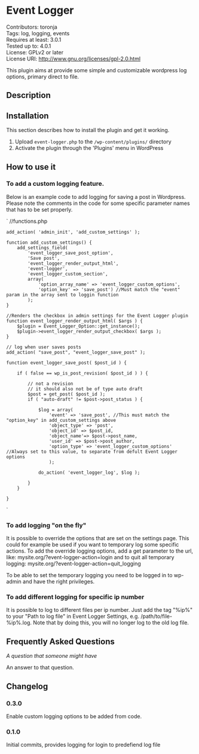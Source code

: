 <h1>Event Logger</h1>

Contributors: toronja<br />
Tags: log, logging, events<br />
Requires at least: 3.0.1<br />
Tested up to: 4.0.1<br />
License: GPLv2 or later<br />
License URI: http://www.gnu.org/licenses/gpl-2.0.html

This plugin aims at provide some simple and customizable wordpress log options, primary direct to file. 

<h2>Description</h2>


<h2>Installation</h2>

This section describes how to install the plugin and get it working.

1. Upload `event-logger.php` to the `/wp-content/plugins/` directory
1. Activate the plugin through the 'Plugins' menu in WordPress

<h2>How to use it</h2>

<h3>To add a custom logging feature.</h3>
Below is an example code to add logging for saving a post in Wordpress. Please note the comments in the code for some specific parameter names that has to be set properly.

`
//functions.php

	add_action( 'admin_init', 'add_custom_settings' );

	function add_custom_settings() {
		add_settings_field(
			'event_logger_save_post_option',
			'Save post',
			'event_logger_render_output_html',
			'event-logger',
			'event_logger_custom_section',
			array(
				'option_array_name' => 'event_logger_custom_options',
				'option_key' => 'save_post') //Must match the "event" param in the array sent to loggin function
			);
	}

	//Renders the checkbox in admin settings for the Event Logger plugin
	function event_logger_render_output_html( $args ) {
		$plugin = Event_Logger_Option::get_instance();
		$plugin->event_logger_render_output_checkbox( $args );
	}

	// log when user saves posts						 
	add_action( "save_post", "event_logger_save_post" );

	function event_logger_save_post( $post_id ) {

		if ( false == wp_is_post_revision( $post_id ) ) {

			// not a revision
			// it should also not be of type auto draft
			$post = get_post( $post_id );
			if ( "auto-draft" != $post->post_status ) {

				$log = array(
					'event' => 'save_post', //This must match the "option_key" in add_custom_settings above
					'object_type' => 'post',
					'object_id' => $post_id,
					'object_name'=> $post->post_name,
					'user_id' => $post->post_author,
					'option_type' => 'event_logger_custom_options' //Always set to this value, to separate from defult Event Logger options
					);

				do_action( 'event_logger_log', $log );

			}
		}

	}
`

<h3>To add logging "on the fly"</h3>
It is possible to override the options that are set on the settings page. This could for example be used if you want to temporary log some specific actions. To add the override logging options, add a get parameter to the url, like:
mysite.org/?event-logger-action=login
and to quit all temporary logging: mysite.org/?event-logger-action=quit_logging

To be able to set the temporary logging you need to be logged in to wp-admin and have the right privileges.

<h3>To add different logging for specific ip number</h3>
It is possible to log to different files per ip number. Just add the tag "%ip%" to your "Path to log file" in Event Logger Settings, e.g. /path/to/file-%ip%.log. Note that by doing this, you will no longer log to the old log file. 

<h2>Frequently Asked Questions</h2>

*A question that someone might have*

An answer to that question.


<h2>Changelog</h2>

<h3>0.3.0</h3>
Enable custom logging options to be added from code.

<h3>0.1.0</h3>
Initial commits, provides logging for login to predefiend log file

